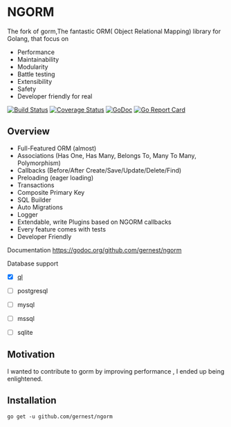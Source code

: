 # NGORM

 The fork of gorm,The fantastic ORM( Object Relational Mapping) library for Golang, that focus on

* Performance
* Maintainability
* Modularity
* Battle testing
* Extensibility
* Safety
* Developer friendly for real

[![Build Status](https://travis-ci.org/gernest/ngorm.svg?branch=master)](https://travis-ci.org/gernest/ngorm) [![Coverage Status](https://coveralls.io/repos/github/gernest/ngorm/badge.svg?branch=master)](https://coveralls.io/github/gernest/ngorm?branch=master) [![GoDoc](https://godoc.org/github.com/gernest/ngorm?status.svg)](https://godoc.org/github.com/gernest/ngorm) [![Go Report Card](https://goreportcard.com/badge/github.com/gernest/ngorm)](https://goreportcard.com/report/github.com/gernest/ngorm)

## Overview

* Full-Featured ORM (almost)
* Associations (Has One, Has Many, Belongs To, Many To Many, Polymorphism)
* Callbacks (Before/After Create/Save/Update/Delete/Find)
* Preloading (eager loading)
* Transactions
* Composite Primary Key
* SQL Builder
* Auto Migrations
* Logger
* Extendable, write Plugins based on NGORM callbacks
* Every feature comes with tests
* Developer Friendly

Documentation https://godoc.org/github.com/gernest/ngorm

Database support

- [x] [ql](https://godoc.org/github.com/cznic/ql)
- [ ] postgresql
- [ ] mysql
- [ ] mssql
- [ ] sqlite


##  Motivation

I wanted to contribute to gorm by improving performance , I ended up being
enlightened.

## Installation

	go get -u github.com/gernest/ngorm


